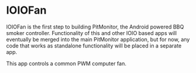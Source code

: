 IOIOFan
=======

IOIOFan is the first step to building PitMonitor, the Android powered BBQ smoker controller. Functionality of this and other IOIO based apps will eventually be merged into the main PitMonitor application, but for now, any code that works as standalone functionality will be placed in a separate app.

This app controls a common PWM computer fan.
